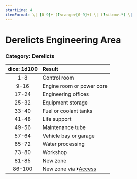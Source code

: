 ```yaml
---
startLine: 4
itemFormat: \| [0-9]+-(?<range>[0-9]+) \| (?<item>.*) \|
---
```

# Derelicts Engineering Area
### Category: Derelicts

| dice: 1d100 | Result |
|:----:|:-------|
| 1-8 | Control room |
| 9-16 | Engine room or power core |
| 17-24 | Engineering offices |
| 25-32 | Equipment storage |
| 33-40 | Fuel or coolant tanks |
| 41-48 | Life support |
| 49-56 | Maintenance tube |
| 57-64 | Vehicle bay or garage |
| 65-72 | Water processing |
| 73-80 | Workshop |
| 81-85 | New zone |
| 86-100 | New zone via ⏵[Access](Derelicts_Access_Area.md) |